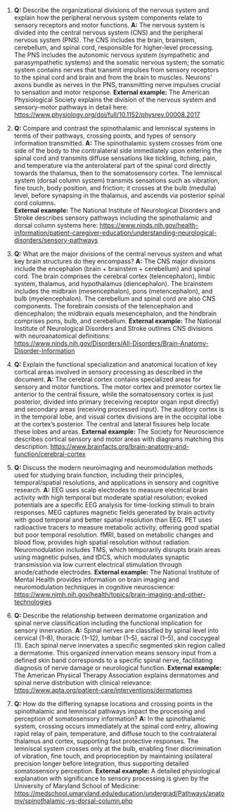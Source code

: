1. **Q:** Describe the organizational divisions of the nervous system and explain how the peripheral nervous system components relate to sensory receptors and motor functions.
   **A:** The nervous system is divided into the central nervous system (CNS) and the peripheral nervous system (PNS). The CNS includes the brain, brainstem, cerebellum, and spinal cord, responsible for higher-level processing. The PNS includes the autonomic nervous system (sympathetic and parasympathetic systems) and the somatic nervous system; the somatic system contains nerves that transmit impulses from sensory receptors to the spinal cord and brain and from the brain to muscles. Neurons’ axons bundle as nerves in the PNS, transmitting nerve impulses crucial to sensation and motor response.
   **External example:** The American Physiological Society explains the division of the nervous system and sensory-motor pathways in detail here: https://www.physiology.org/doi/full/10.1152/physrev.00008.2017

2. **Q:** Compare and contrast the spinothalamic and lemniscal systems in terms of their pathways, crossing points, and types of sensory information transmitted.
   **A:** The spinothalamic system crosses from one side of the body to the contralateral side immediately upon entering the spinal cord and transmits diffuse sensations like tickling, itching, pain, and temperature via the anterolateral part of the spinal cord directly towards the thalamus, then to the somatosensory cortex. The lemniscal system (dorsal column system) transmits sensations such as vibration, fine touch, body position, and friction; it crosses at the bulb (medulla) level, before synapsing in the thalamus, and ascends via posterior spinal cord columns.  
   **External example:** The National Institute of Neurological Disorders and Stroke describes sensory pathways including the spinothalamic and dorsal column systems here: https://www.ninds.nih.gov/health-information/patient-caregiver-education/understanding-neurological-disorders/sensory-pathways

3. **Q:** What are the major divisions of the central nervous system and what key brain structures do they encompass?
   **A:** The CNS major divisions include the encephalon (brain + brainstem + cerebellum) and spinal cord. The brain comprises the cerebral cortex (telencephalon), limbic system, thalamus, and hypothalamus (diencephalon). The brainstem includes the midbrain (mesencephalon), pons (metencephalon), and bulb (myelencephalon). The cerebellum and spinal cord are also CNS components. The forebrain consists of the telencephalon and diencephalon; the midbrain equals mesencephalon, and the hindbrain comprises pons, bulb, and cerebellum.
   **External example:** The National Institute of Neurological Disorders and Stroke outlines CNS divisions with neuroanatomical definitions: https://www.ninds.nih.gov/Disorders/All-Disorders/Brain-Anatomy-Disorder-Information

4. **Q:** Explain the functional specialization and anatomical location of key cortical areas involved in sensory processing as described in the document.
   **A:** The cerebral cortex contains specialized areas for sensory and motor functions. The motor cortex and premotor cortex lie anterior to the central fissure, while the somatosensory cortex is just posterior, divided into primary (receiving receptor organ input directly) and secondary areas (receiving processed input). The auditory cortex is in the temporal lobe, and visual cortex divisions are in the occipital lobe at the cortex’s posterior. The central and lateral fissures help locate these lobes and areas.
   **External example:** The Society for Neuroscience describes cortical sensory and motor areas with diagrams matching this description: https://www.brainfacts.org/brain-anatomy-and-function/cerebral-cortex

5. **Q:** Discuss the modern neuroimaging and neuromodulation methods used for studying brain function, including their principles, temporal/spatial resolutions, and applications in sensory and cognitive research.
   **A:** EEG uses scalp electrodes to measure electrical brain activity with high temporal but moderate spatial resolution; evoked potentials are a specific EEG analysis for time-locking stimuli to brain responses. MEG captures magnetic fields generated by brain activity with good temporal and better spatial resolution than EEG. PET uses radioactive tracers to measure metabolic activity, offering good spatial but poor temporal resolution. fMRI, based on metabolic changes and blood flow, provides high spatial resolution without radiation. Neuromodulation includes TMS, which temporarily disrupts brain areas using magnetic pulses, and tDCS, which modulates synaptic transmission via low current electrical stimulation through anode/cathode electrodes.
   **External example:** The National Institute of Mental Health provides information on brain imaging and neuromodulation techniques in cognitive neuroscience: https://www.nimh.nih.gov/health/topics/brain-imaging-and-other-technologies

6. **Q:** Describe the relationship between dermatome organization and spinal nerve classification including the functional implication for sensory innervation.
   **A:** Spinal nerves are classified by spinal level into cervical (1–8), thoracic (1–12), lumbar (1–5), sacral (1–5), and coccygeal (1). Each spinal nerve innervates a specific segmented skin region called a dermatome. This organized innervation means sensory input from a defined skin band corresponds to a specific spinal nerve, facilitating diagnosis of nerve damage or neurological function.
   **External example:** The American Physical Therapy Association explains dermatomes and spinal nerve distribution with clinical relevance: https://www.apta.org/patient-care/interventions/dermatomes

7. **Q:** How do the differing synapse locations and crossing points in the spinothalamic and lemniscal pathways impact the processing and perception of somatosensory information?
   **A:** In the spinothalamic system, crossing occurs immediately at the spinal cord entry, allowing rapid relay of pain, temperature, and diffuse touch to the contralateral thalamus and cortex, supporting fast protective responses. The lemniscal system crosses only at the bulb, enabling finer discrimination of vibration, fine touch, and proprioception by maintaining ipsilateral precision longer before integration, thus supporting detailed somatosensory perception.
   **External example:** A detailed physiological explanation with significance to sensory processing is given by the University of Maryland School of Medicine: https://medschool.umaryland.edu/education/undergrad/Pathways/anatomy/spinothalamic-vs-dorsal-column.php
